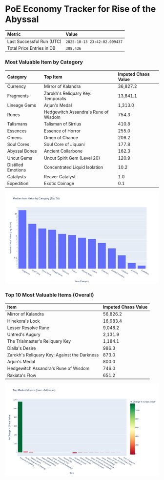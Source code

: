 # PoE Economy Tracker for Rise of the Abyssal

<!-- START_MAINTENANCE -->
| Metric | Value |
|:---|:---|
| Last Successful Run (UTC) | `2025-10-13 23:42:02.099437` |
| Total Price Entries in DB | `308,436` |

<!-- END_MAINTENANCE -->

<!-- START_DATAFRAME_DEBUG -->
<!-- END_DATAFRAME_DEBUG -->

<!-- START_CATEGORY_ANALYSIS -->
### Most Valuable Item by Category
| Category | Top Item | Imputed Chaos Value |
| :--- | :--- | :--- |
| Currency | Mirror of Kalandra | 36,827.2 |
| Fragments | Zarokh's Reliquary Key: Temporalis | 13,841.1 |
| Lineage Gems | Arjun's Medal | 1,313.0 |
| Runes | Hedgewitch Assandra's Rune of Wisdom | 754.3 |
| Talismans | Talisman of Sirrius | 410.8 |
| Essences | Essence of Horror | 255.0 |
| Omens | Omen of Chance | 206.2 |
| Soul Cores | Soul Core of Jiquani | 177.8 |
| Abyssal Bones | Ancient Collarbone | 162.3 |
| Uncut Gems | Uncut Spirit Gem (Level 20) | 120.9 |
| Distilled Emotions | Concentrated Liquid Isolation | 10.2 |
| Catalysts | Reaver Catalyst | 1.0 |
| Expedition | Exotic Coinage | 0.1 |


![Category Analysis Chart](charts/category_analysis.png)
<!-- END_ANALYSIS -->

<!-- START_ANALYSIS -->
### Top 10 Most Valuable Items (Overall)
| Item | Imputed Chaos Value |
| :--- | :--- |
| Mirror of Kalandra | 56,826.2 |
| Hinekora's Lock | 16,983.4 |
| Lesser Resolve Rune | 9,048.2 |
| Uhtred's Augury | 2,131.9 |
| The Trialmaster's Reliquary Key | 1,184.1 |
| Dialla's Desire | 986.3 |
| Zarokh's Reliquary Key: Against the Darkness | 873.0 |
| Arjun's Medal | 800.0 |
| Hedgewitch Assandra's Rune of Wisdom | 746.0 |
| Rakiata's Flow | 651.2 |


![Market Movers Chart](charts/market_movers.png)
<!-- END_ANALYSIS -->
